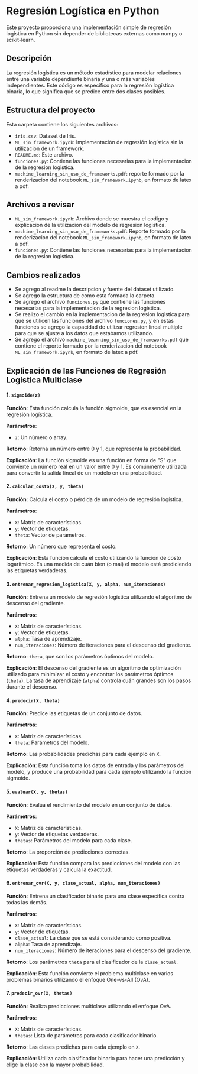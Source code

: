 # Regresión Logística en Python

Este proyecto proporciona una implementación simple de regresión logística en Python sin depender de bibliotecas externas como numpy o scikit-learn.

## Descripción

La regresión logística es un método estadístico para modelar relaciones entre una variable dependiente binaria y una o más variables independientes. Este código es específico para la regresión logística binaria, lo que significa que se predice entre dos clases posibles.

## Estructura del proyecto

Esta carpeta contiene los siguientes archivos:
- `iris.csv`: Dataset de Iris.
- `ML_sin_framework.ipynb`: Implementación de regresión logística sin la utilizacion de un framework.
- `README.md`: Este archivo.
- `funciones.py`: Contiene las funciones necesarias para la implementacion de la regresion logistica.
- `machine_learning_sin_uso_de_frameworks.pdf`: reporte formado por la renderizacion del notebook `ML_sin_framework.ipynb`, en formato de latex a pdf.

## Archivos a revisar

- `ML_sin_framework.ipynb`: Archivo donde se muestra el codigo y explicacion de la utilizacion del modelo de regresion logistica.
- `machine_learning_sin_uso_de_frameworks.pdf`: Reporte formado por la renderizacion del notebook `ML_sin_framework.ipynb`, en formato de latex a pdf.
- `funciones.py`: Contiene las funciones necesarias para la implementacion de la regresion logistica.

## Cambios realizados

- Se agrego al readme la descripcion y fuente del dataset utilizado.
- Se agrego la estructura de como esta formada la carpeta.
- Se agrego el archivo `funciones.py` que contiene las funciones necesarias para la implementacion de la regresion logistica.
- Se realizo el cambio en la implementacion de la regresion logistica para que se utilicen las funciones del archivo `funciones.py`, y en estas funciones se agrego la capacidad de utilizar regresion lineal multiple para que se ajuste a los datos que estabamos utilizando.
- Se agrego el archivo `machine_learning_sin_uso_de_frameworks.pdf` que contiene el reporte formado por la renderizacion del notebook `ML_sin_framework.ipynb`, en formato de latex a pdf.

## Explicación de las Funciones de Regresión Logística Multiclase

#### 1. `sigmoide(z)`

**Función**: Esta función calcula la función sigmoide, que es esencial en la regresión logística.

**Parámetros**:
- `z`: Un número o array.

**Retorno**: Retorna un número entre 0 y 1, que representa la probabilidad.

**Explicación**: La función sigmoide es una función en forma de "S" que convierte un número real en un valor entre 0 y 1. Es comúnmente utilizada para convertir la salida lineal de un modelo en una probabilidad.

#### 2. `calcular_costo(X, y, theta)`

**Función**: Calcula el costo o pérdida de un modelo de regresión logística.

**Parámetros**:
- `X`: Matriz de características.
- `y`: Vector de etiquetas.
- `theta`: Vector de parámetros.

**Retorno**: Un número que representa el costo.

**Explicación**: Esta función calcula el costo utilizando la función de costo logarítmico. Es una medida de cuán bien (o mal) el modelo está prediciendo las etiquetas verdaderas.

#### 3. `entrenar_regresion_logistica(X, y, alpha, num_iteraciones)`

**Función**: Entrena un modelo de regresión logística utilizando el algoritmo de descenso del gradiente.

**Parámetros**:
- `X`: Matriz de características.
- `y`: Vector de etiquetas.
- `alpha`: Tasa de aprendizaje.
- `num_iteraciones`: Número de iteraciones para el descenso del gradiente.

**Retorno**: `theta`, que son los parámetros óptimos del modelo.

**Explicación**: El descenso del gradiente es un algoritmo de optimización utilizado para minimizar el costo y encontrar los parámetros óptimos (`theta`). La tasa de aprendizaje (`alpha`) controla cuán grandes son los pasos durante el descenso.

#### 4. `predecir(X, theta)`

**Función**: Predice las etiquetas de un conjunto de datos.

**Parámetros**:
- `X`: Matriz de características.
- `theta`: Parámetros del modelo.

**Retorno**: Las probabilidades predichas para cada ejemplo en `X`.

**Explicación**: Esta función toma los datos de entrada y los parámetros del modelo, y produce una probabilidad para cada ejemplo utilizando la función sigmoide.

#### 5. `evaluar(X, y, thetas)`

**Función**: Evalúa el rendimiento del modelo en un conjunto de datos.

**Parámetros**:
- `X`: Matriz de características.
- `y`: Vector de etiquetas verdaderas.
- `thetas`: Parámetros del modelo para cada clase.

**Retorno**: La proporción de predicciones correctas.

**Explicación**: Esta función compara las predicciones del modelo con las etiquetas verdaderas y calcula la exactitud.

#### 6. `entrenar_ovr(X, y, clase_actual, alpha, num_iteraciones)`

**Función**: Entrena un clasificador binario para una clase específica contra todas las demás.

**Parámetros**:
- `X`: Matriz de características.
- `y`: Vector de etiquetas.
- `clase_actual`: La clase que se está considerando como positiva.
- `alpha`: Tasa de aprendizaje.
- `num_iteraciones`: Número de iteraciones para el descenso del gradiente.

**Retorno**: Los parámetros `theta` para el clasificador de la `clase_actual`.

**Explicación**: Esta función convierte el problema multiclase en varios problemas binarios utilizando el enfoque One-vs-All (OvA).

#### 7. `predecir_ovr(X, thetas)`

**Función**: Realiza predicciones multiclase utilizando el enfoque OvA.

**Parámetros**:
- `X`: Matriz de características.
- `thetas`: Lista de parámetros para cada clasificador binario.

**Retorno**: Las clases predichas para cada ejemplo en `X`.

**Explicación**: Utiliza cada clasificador binario para hacer una predicción y elige la clase con la mayor probabilidad.
